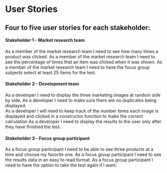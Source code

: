 # User Stories
## Four to five user stories for each stakeholder:
#### Stakeholder 1 - Market research team
As a member of the market research team I need to see how many times a product was clicked.
As a member of the market research team I need to see the percentage of times that an item was clicked when it was shown.
As a member of the market research team I need to have the focus group subjects select at least 25 items for the test.

#### Stakeholder 2 - Development team
As a developer I need to display the three marketing images at random side by side.
As a developer I need to make sure there are no duplicates being displayed.  
As a developer I will need to keep track of the number times each image is displayed and clicked in a constructor function to make the correct calculation
As a developer I need to display the results to the user only after they have finished the test.

#### Stakeholder 3 - Focus group participant
As a focus group participant I need to be able to see three products at a time and choose my favorite one.
As a focus group participant I need to see the results data in an easy to read format.
As a focus group participant I need to have the option to take the test again if I want.
